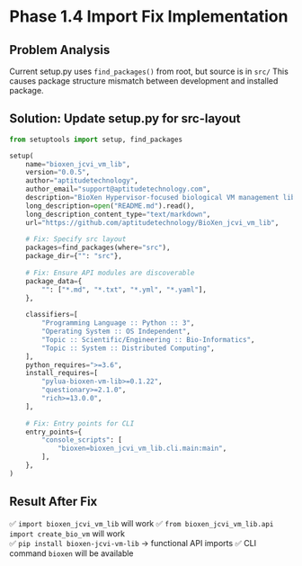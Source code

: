 # Phase 1.4 Import Fix Implementation

## Problem Analysis
Current setup.py uses `find_packages()` from root, but source is in `src/`
This causes package structure mismatch between development and installed package.

## Solution: Update setup.py for src-layout

```python
from setuptools import setup, find_packages

setup(
    name="bioxen_jcvi_vm_lib",
    version="0.0.5",
    author="aptitudetechnology",
    author_email="support@aptitudetechnology.com", 
    description="BioXen Hypervisor-focused biological VM management library",
    long_description=open("README.md").read(),
    long_description_content_type="text/markdown",
    url="https://github.com/aptitudetechnology/BioXen_jcvi_vm_lib",
    
    # Fix: Specify src layout
    packages=find_packages(where="src"),
    package_dir={"": "src"},
    
    # Fix: Ensure API modules are discoverable
    package_data={
        "": ["*.md", "*.txt", "*.yml", "*.yaml"],
    },
    
    classifiers=[
        "Programming Language :: Python :: 3",
        "Operating System :: OS Independent", 
        "Topic :: Scientific/Engineering :: Bio-Informatics",
        "Topic :: System :: Distributed Computing",
    ],
    python_requires=">=3.6",
    install_requires=[
        "pylua-bioxen-vm-lib>=0.1.22",
        "questionary>=2.1.0", 
        "rich>=13.0.0",
    ],
    
    # Fix: Entry points for CLI
    entry_points={
        "console_scripts": [
            "bioxen=bioxen_jcvi_vm_lib.cli.main:main",
        ],
    },
)
```

## Result After Fix
✅ `import bioxen_jcvi_vm_lib` will work
✅ `from bioxen_jcvi_vm_lib.api import create_bio_vm` will work  
✅ `pip install bioxen-jcvi-vm-lib` → functional API imports
✅ CLI command `bioxen` will be available
